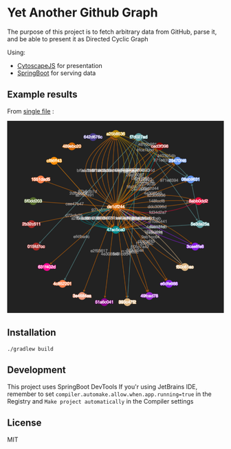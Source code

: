 # Yet Another Github Graph

The purpose of this project is to fetch arbitrary data from GitHub, parse it, and be able to present it as Directed Cyclic Graph

Using:
* [CytoscapeJS](http://js.cytoscape.org/) for presentation
* [SpringBoot](https://projects.spring.io/spring-boot/) for serving data

## Example results
From [single file](example/datga/ob_events.json) :

![Events graph](readme/events.png)


## Installation

```
./gradlew build
```

## Development
This project uses SpringBoot DevTools
If you'r using JetBrains IDE, remember to set
`compiler.automake.allow.when.app.running=true` in the Registry and `Make project automatically` in the Compiler settings


## License
MIT

